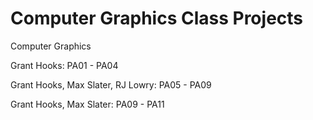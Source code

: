# Computer Graphics Class Projects
Computer Graphics

Grant Hooks: PA01 - PA04

Grant Hooks, Max Slater, RJ Lowry: PA05 - PA09

Grant Hooks, Max Slater: PA09 - PA11
